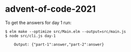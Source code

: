 # advent-of-code-2021

To get the answers for day 1 run:
```shell
$ elm make --optimize src/Main.elm --output=src/main.js
$ node src/cli.js day-1

    Output: {"part-1":answer,"part-2":answer}
